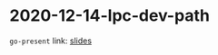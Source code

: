 # 2020-12-14-lpc-dev-path

`go-present` link: [slides](https://talks.godoc.org/github.com/sbinet/talks/2020/2020-12-14-lpc-dev-path/talk.slide)
